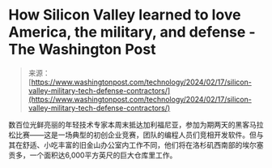 <!--yml

category: 未分类

date: 2024-05-27 14:56:22

-->

# How Silicon Valley learned to love America, the military, and defense - The Washington Post

> 来源：[https://www.washingtonpost.com/technology/2024/02/17/silicon-valley-military-tech-defense-contractors/](https://www.washingtonpost.com/technology/2024/02/17/silicon-valley-military-tech-defense-contractors/)

数百位光鲜亮丽的年轻技术专家本周末抵达加利福尼亚，参加为期两天的黑客马拉松比赛——这是一场典型的初创企业竞赛，团队的编程人员们竞相开发软件。但与其在舒适、小吃丰富的旧金山办公室内工作不同，他们将在洛杉矶西南部的埃尔塞贡多，一个面积达6,000平方英尺的巨大仓库里工作。
